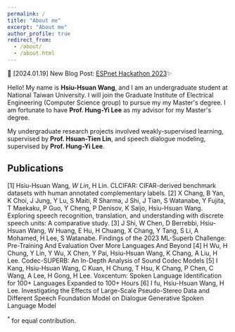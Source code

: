```yaml
---
permalink: /
title: "About me"
excerpt: "About me"
author_profile: true
redirect_from: 
  - /about/
  - /about.html
---
```


🚀 [2024.01.19] New Blog Post: [ESPnet Hackathon 2023](/posts/2024/01/blog-post-1/)✨

Hello! My name is **Hsiu-Hsuan Wang**, and I am an undergraduate student at National Taiwan University. I will join the Graduate Institute of Electrical Engineering (Computer Science group) to pursue my  my Master's degree. I am fortunate to have **Prof. Hung-Yi Lee** as my advisor for my Master's degree.

My undergraduate research projects involved weakly-supervised learning, supervised by **Prof. Hsuan-Tien Lin**, and speech dialogue modeling, supervised by **Prof. Hung-Yi Lee**.

Publications
---
[1] Hsiu-Hsuan Wang<sup>*</sup>, W Lin<sup>*</sup>, H Lin. CLCIFAR: CIFAR-derived benchmark datasets with human annotated complementary labels.
[2] X Chang, B Yan, K Choi, J Jung, Y Lu, S Maiti, R Sharma, J Shi, J Tian, S Watanabe, Y Fujita, T Maekaku, P Guo, Y Cheng, P Denisov, K Saijo, Hsiu-Hsuan Wang. Exploring speech recognition, translation, and understanding with discrete speech units: A comparative study.
[3] J Shi, W Chen, D Berrebbi, Hsiu-Hsuan Wang, W Huang, E Hu, H Chuang, X Chang, Y Tang, S Li, A Mohamed, H Lee, S Watanabe. Findings of the 2023 ML-Superb Challenge: Pre-Training And Evaluation Over More Languages And Beyond
[4] H Wu, H Chung, Y Lin, Y Wu, X Chen, Y Pai, Hsiu-Hsuan Wang, K Chang, A Liu, H Lee. Codec-SUPERB: An In-Depth Analysis of Sound Codec Models
[5] I Kang, Hsiu-Hsuan Wang, C Kuan, H Chung, T Hsu, K Chang, P Chen, C Wang, A Lee, H Gong, H Lee. Voxcentum: Spoken Language Identification for 100+ Languages Expanded to 100+ Hours
[6] I fu, Hsiu-Hsuan Wang, H Lee. Investigating the Effects of Large-Scale Pseudo-Stereo Data and Different Speech Foundation Model on Dialogue Generative Spoken Language Model

<sup>*</sup> for equal contribution.